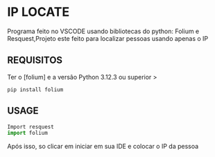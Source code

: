 # IP LOCATE
Programa feito no VSCODE usando bibliotecas do python: Folium e Resquest,Projeto este feito para localizar pessoas usando apenas o IP

## REQUISITOS
Ter o [folium] e a versâo Python 3.12.3 ou superior >
```
pip install folium
```
## USAGE
```python
Import resquest
import folium
```
Após isso, so clicar em iniciar em sua IDE e colocar o IP da pessoa
